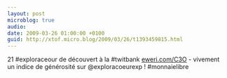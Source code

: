 ```yaml
---
layout: post
microblog: true
audio: 
date: 2009-03-26 01:00:00 +0100
guid: http://xtof.micro.blog/2009/03/26/t1393459815.html
---
```

21 #exploraceour de découvert à la #twitbank  [eweri.com/C3O](http://eweri.com/C3O) - vivement un indice de générosité sur @exploracoeurexp ! #monnaielibre
